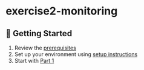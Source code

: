 # exercise2-monitoring

## 🚀 Getting Started

1. Review the [prerequisites](../../prerequisites.md)
2. Set up your environment using [setup instructions](../../README.md#setup)
3. Start with [Part 1](instructions/part1.md)
